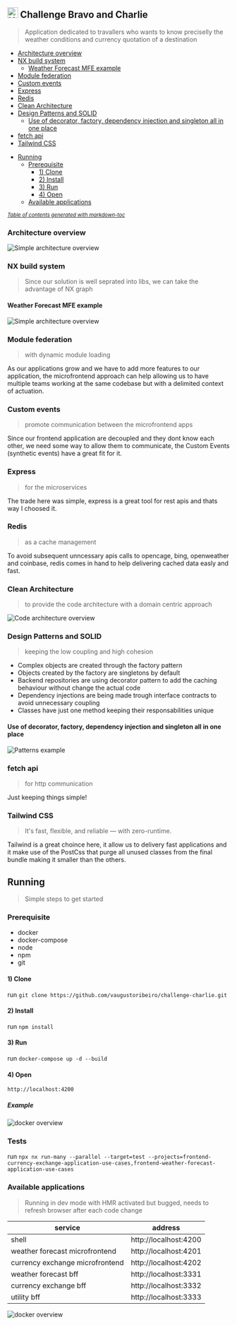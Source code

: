 ## <img src="https://avatars1.githubusercontent.com/u/7063040?v=4&s=200.jpg" alt="HU" width="24" /> Challenge Bravo and Charlie
> Application dedicated to travallers who wants to know preciselly the weather conditions and currency quotation of a destination

  * [Architecture overview](#architecture-overview)
  * [NX build system](#nx-build-system)
    + [Weather Forecast MFE example](#weather-forecast-mfe-example)
  * [Module federation](#module-federation)
  * [Custom events](#custom-events)
  * [Express](#express)
  * [Redis](#redis)
  * [Clean Architecture](#clean-architecture)
  * [Design Patterns and SOLID](#design-patterns-and-solid)
    + [Use of decorator, factory, dependency injection and singleton all in one place](#use-of-decorator--factory--dependency-injection-and-singleton-all-in-one-place)
  * [fetch api](#fetch-api)
  * [Tailwind CSS](#tailwind-css)
- [Running](#running)
  * [Prerequisite](#prerequisite)
    + [1) Clone](#1--clone)
    + [2) Install](#2--install)
    + [3) Run](#3--run)
    + [4) Open](#3--open)
  * [Available applications](#available-applications)

<small><i><a href='http://ecotrust-canada.github.io/markdown-toc/'>Table of contents generated with markdown-toc</a></i></small>


### Architecture overview
![Simple architecture overview](/docs/simple-architecture-overview.png)

### NX build system
> Since our solution is well seprated into libs, we can take the advantage of NX graph
#### Weather Forecast MFE example
![Simple architecture overview](/docs/example-weather-forecast.png)

### Module federation
> with dynamic module loading

As our applications grow and we have to add more features to our application, the microfrontend approach can help allowing us to have multiple teams working at the same codebase but with a delimited context of actuation.

### Custom events
> promote communication between the microfrontend apps

Since our frontend application are decoupled and they dont know each other, we need some way to allow them to communicate, the Custom Events (synthetic events) have a great fit for it.

### Express
> for the microservices

The trade here was simple, express is a great tool for rest apis and thats way I choosed it.

### Redis
>  as a cache management

To avoid subsequent unncessary apis calls to opencage, bing, openweather and coinbase, redis comes in hand to help delivering cached data easly and fast.

### Clean Architecture
> to provide the code architecture with a domain centric approach

![Code architecture overview](/docs/code-architecture-overview.png)

### Design Patterns and SOLID
> keeping the low coupling and high cohesion
- Complex objects are created through the factory pattern
- Objects created by the factory are singletons by default
- Backend repositories are using decorator pattern to add the caching behaviour without change the actual code
- Dependency injections are being made trough interface contracts to avoid unnecessary coupling
- Classes have just one method keeping their responsabilities unique

#### Use of decorator, factory, dependency injection and singleton all in one place
![Patterns example](/docs/patterns-example.png)

### fetch api
>  for http communication

Just keeping things simple!

### Tailwind CSS
> It's fast, flexible, and reliable — with zero-runtime.

Tailwind is a great choince here, it allow us to delivery fast applications and it make use of the PostCss that purge all unused classes from the final bundle making it smaller than the others.

## Running
> Simple steps to get started

### Prerequisite
- docker
- docker-compose
- node
- npm
- git

#### 1) Clone
run `git clone https://github.com/vaugustoribeiro/challenge-charlie.git`

#### 2) Install
run `npm install`

#### 3) Run
run `docker-compose up -d --build`

#### 4) Open
`http://localhost:4200`

##### Example
![docker overview](/docs/app-running.png)

### Tests
run `npx nx run-many --parallel --target=test --projects=frontend-currency-exchange-application-use-cases,frontend-weather-forecast-application-use-cases`

### Available applications
> Running in dev mode with HMR activated but bugged, needs to refresh browser after each code change

| service                         | address               |
|---------------------------------|-----------------------|
| shell                           | http://localhost:4200 |
| weather forecast microfrontend  | http://localhost:4201 |
| currency exchange microfrontend | http://localhost:4202 |
| weather forecast bff            | http://localhost:3331 |
| currency exchange bff           | http://localhost:3332 |
| utility bff                     | http://localhost:3333 |

![docker overview](/docs/docker.png)
